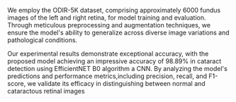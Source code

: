 We employ the ODIR-5K dataset, comprising approximately 6000 fundus images of the left and right retina, for model training and evaluation. Through meticulous preprocessing and augmentation techniques, we ensure the model's ability to generalize across diverse image variations and pathological conditions.

Our experimental results demonstrate exceptional accuracy, with the proposed model achieving an impressive accuracy of 98.89% in cataract detection using EfficientNET B0 algorithm a CNN. By analyzing the model's predictions and performance metrics,including precision, recall, and F1-score, we validate its efficacy in distinguishing between normal and cataractous retinal images
